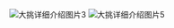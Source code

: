 ![大挑详细介绍图片3](https://github.com/user-attachments/assets/b4cd5716-2baa-4946-a75e-bd186ffe7aa4)
![大挑详细介绍图片5](https://github.com/user-attachments/assets/0ece06e3-5ddd-4d24-a8d5-3c1e3854dffb)
